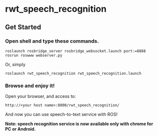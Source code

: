 rwt_speech_recognition
=================

## Get Started

### Open shell and type these commands.

```
roslaunch rosbridge_server rosbridge_websocket.launch port:=8888
rosrun roswww webserver.py
```

Or, simply

```
roslaunch rwt_speech_recognition rwt_speech_recognition.launch
```

### Browse and enjoy it!

Open your browser, and access to:

`http://<your host name>:8000/rwt_speech_recognition/`

And now you can use speech-to-text service with ROS!

__Note: speech recognition service is now available only with chrome for PC or Android.__
